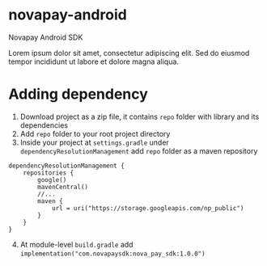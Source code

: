 novapay-android
=======

Novapay Android SDK

Lorem ipsum dolor sit amet, consectetur adipiscing elit. Sed do eiusmod tempor incididunt ut labore et dolore magna aliqua.

Adding dependency
=======
1. Download project as a zip file, it contains `repo` folder with library and its dependencies
2. Add `repo` folder to your root project directory
3. Inside your project at `settings.gradle` under `dependencyResolutionManagement` add `repo` folder as a maven repository
```
dependencyResolutionManagement {
    repositories {
        google()
        mavenCentral()
        //...
        maven {
            url = uri("https://storage.googleapis.com/np_public")
        }
    }
}
```
4. At module-level `build.gradle` add `implementation("com.novapaysdk:nova_pay_sdk:1.0.0")`